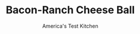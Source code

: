 ---
layout: ../../layouts/MarkdownPostLayout.astro
title: Bacon-Ranch Cheese Ball
author: America's Test Kitchen
pubDate: 2023-03-15
description: "Admit it--you like em. And youll love ours."
image_url: https://res.cloudinary.com/hksqkdlah/image/upload/ar_1:1,c_fill,dpr_2.0,f_auto,fl_lossy.progressive.strip_profile,g_faces:auto,q_auto:low,w_344/9021_sfs-easycheesballs-033-cco
tags: ["Appetizers"]
calories: 2788
protein: 5
carbohydrates: 1
fats: 
fiber: 
ingredients: ["2 cups, shredded extra-sharp cheddar cheese","8 ounces, cream cheese, softened","2 tablespoons, mayonnaise","1 , garlic clove, minced","3 tablespoons, chopped fresh parsley","3 tablespoons, chopped fresh cilantro or fresh dill","1 teaspoon, lemon juice","1/2 teaspoon, onion powder","pinch, sugar","6 slices, bacon, cooked and crumbled"]
serves: 18
time: "45 minutes, plus 3 hours chilling"
instructions: ["COMBINE INGREDIENTS Process cheddar, cream cheese, mayonnaise, garlic, parsley, cilantro, lemon juice, onion powder, and sugar in food processor until smooth.","SHAPE CHEESE BALL Following Step by Step photo at left, transfer cheese mixture to center of large sheet of plastic wrap and tightly wrap, shaping cheese into rough ball. Refrigerate until firm, about 3 hours. (Cheese ball can be refrigerated for 2 days.)","COAT CHEESE BALL Once cheese ball is firm, reshape as necessary to form smooth ball. Unwrap and roll in bacon to coat. Let sit at room temperature for 15 minutes. Serve."]
nutrition: ["53 mg Potassium","97 mg Phosphorus","113 mg Calcium","6 mg Magnesium","214 mg Sodium","14 g Fat","4 g Monounsaturated","1 g Polyunsaturated","1 mg Vitamin C","35 mg Cholesterol","6 g Saturated","6 µg Folate (food)","11 µg Vitamin K","17 g Water","1 g Carbs","6 µg Folate equivalent (total)","5 g Protein","88 µg Vitamin A","154 kcal Energy","2788 calories"]
notes: "Youll need 8 ounces of block cheddar to yield 2 cups of shredded cheese."
---